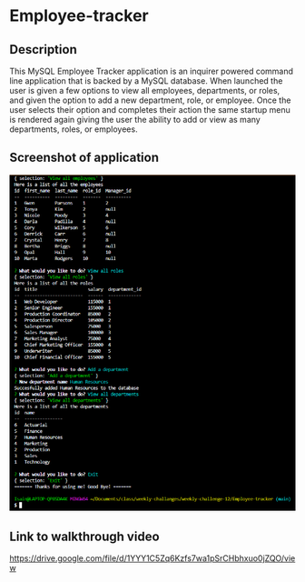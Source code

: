 # Employee-tracker

## Description

This MySQL Employee Tracker application is an inquirer powered command line application that is backed by a MySQL database. When launched the user is given a few options to view all employees, departments, or roles, and given the option to add a new department, role, or employee. Once the user selects their option and completes their action the same startup menu is rendered again giving the user the ability to add or view as many departments, roles, or employees.

## Screenshot of application
![Employee tracker application](./img/application-screenshot.PNG)

## Link to walkthrough video

https://drive.google.com/file/d/1YYY1C5Zq6Kzfs7wa1pSrCHbhxuo0jZQO/view

